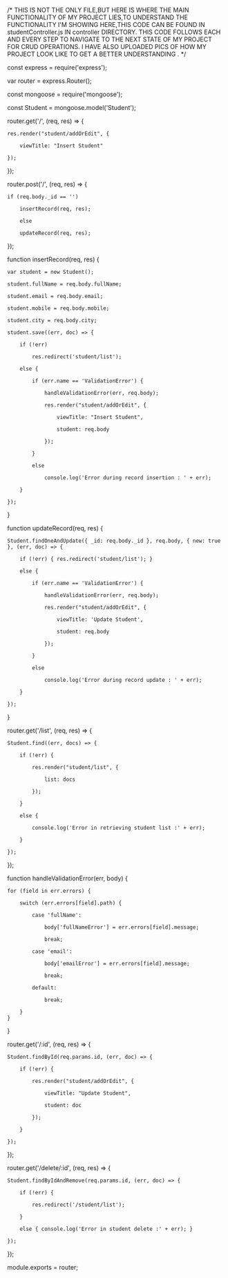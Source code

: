 
/*
THIS IS NOT THE ONLY FILE,BUT HERE IS WHERE THE MAIN FUNCTIONALITY OF MY PROJECT LIES,TO UNDERSTAND THE FUNCTIONALITY I'M SHOWING HERE,THIS CODE CAN BE FOUND IN studentController.js IN controller DIRECTORY.
THIS CODE FOLLOWS EACH AND EVERY STEP TO NAVIGATE TO THE NEXT STATE OF MY PROJECT FOR CRUD OPERATIONS.
 I HAVE ALSO UPLOADED PICS OF HOW MY PROJECT LOOK LIKE TO GET A BETTER UNDERSTANDING .
*/

const express = require('express');

var router = express.Router();

const mongoose = require('mongoose');

const Student = mongoose.model('Student');


router.get('/', (req, res) => {

    res.render("student/addOrEdit", {
    
        viewTitle: "Insert Student"
        
    });
});

router.post('/', (req, res) => {

    if (req.body._id == '')
    
        insertRecord(req, res);
        
        else
        
        updateRecord(req, res);
        
});


function insertRecord(req, res) {

    var student = new Student();
    
    student.fullName = req.body.fullName;
    
    student.email = req.body.email;
    
    student.mobile = req.body.mobile;
    
    student.city = req.body.city;
    
    student.save((err, doc) => {
    
        if (!err)
        
            res.redirect('student/list');
            
        else {
        
            if (err.name == 'ValidationError') {
            
                handleValidationError(err, req.body);
                
                res.render("student/addOrEdit", {
                
                    viewTitle: "Insert Student",
                    
                    student: req.body
                    
                });
                
            }
            
            else
            
                console.log('Error during record insertion : ' + err);
                
        }
        
    });
    
}

function updateRecord(req, res) {

    Student.findOneAndUpdate({ _id: req.body._id }, req.body, { new: true }, (err, doc) => {
    
        if (!err) { res.redirect('student/list'); }
        
        else {
        
            if (err.name == 'ValidationError') {
            
                handleValidationError(err, req.body);
                
                res.render("student/addOrEdit", {
                
                    viewTitle: 'Update Student',
                    
                    student: req.body
                    
                });
                
            }
            
            else
            
                console.log('Error during record update : ' + err);
                
        }
        
    });
    
}


router.get('/list', (req, res) => {

    Student.find((err, docs) => {
    
        if (!err) {
        
            res.render("student/list", {
            
                list: docs
                
            });
            
        }
        
        else {
        
            console.log('Error in retrieving student list :' + err);
            
        }
        
    });
    
});


function handleValidationError(err, body) {

    for (field in err.errors) {
    
        switch (err.errors[field].path) {
        
            case 'fullName':
            
                body['fullNameError'] = err.errors[field].message;
                
                break;
                
            case 'email':
            
                body['emailError'] = err.errors[field].message;
                
                break;
                
            default:
            
                break;
                
        }
    }
}

router.get('/:id', (req, res) => {

    Student.findById(req.params.id, (err, doc) => {
    
        if (!err) {
        
            res.render("student/addOrEdit", {
            
                viewTitle: "Update Student",
                
                student: doc
                
            });
            
        }
        
    });
    
});

router.get('/delete/:id', (req, res) => {

    Student.findByIdAndRemove(req.params.id, (err, doc) => {
    
        if (!err) {
        
            res.redirect('/student/list');
            
        }
        
        else { console.log('Error in student delete :' + err); }
        
    });
});

module.exports = router;
